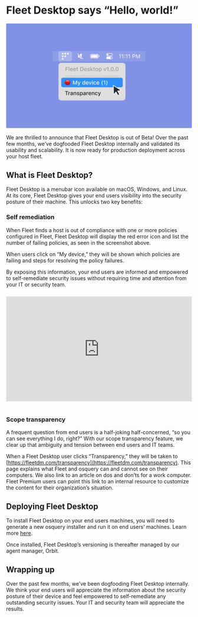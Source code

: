 # Fleet Desktop says “Hello, world!”

![Fleet Desktop v1 preview](../website/assets/images/articles/fleet-desktop-says-hello-world-cover-1600x900@2x.jpg)

We are thrilled to announce that Fleet Desktop is out of Beta! Over the past few months, we’ve dogfooded Fleet Desktop internally and validated its usability and scalability. It is now ready for production deployment across your host fleet.

## What is Fleet Desktop?

Fleet Desktop is a menubar icon available on macOS, Windows, and Linux. At its core, Fleet Desktop gives your end users visibility into the security posture of their machine. This unlocks two key benefits:

### Self remediation

When Fleet finds a host is out of compliance with one or more policies configured in Fleet, Fleet Desktop will display the red error icon and list the number of failing policies, as seen in the screenshot above.

When users click on “My device,” they will be shown which policies are failing and steps for resolving the policy failures.

By exposing this information, your end users are informed and empowered to self-remediate security issues without requiring time and attention from your IT or security team.

<div class="video-container" style="position: relative; width: 100%; padding-bottom: 56.25%; margin-top: 24px; margin-bottom: 40px;">
	<iframe class="video" style="position: absolute; top: 0; left: 0; width: 100%; height: 100%; border: 0;" src="https://www.youtube.com/embed/hik4YnCLU58" allowfullscreen></iframe>
</div>

### Scope transparency

A frequent question from end users is a half-joking half-concerned, “so you can see everything I do, right?” With our scope transparency feature, we clear up that ambiguity and tension between end users and IT teams.

When a Fleet Desktop user clicks “Transparency,” they will be taken to [https://fleetdm.com/transparency](https://fleetdm.com/transparency). 
This page explains what Fleet and osquery can and cannot see on their computers. We also link to an article on dos and don’ts for a work computer. 
Fleet Premium users can point this link to an internal resource to customize the content for their organization’s situation.

## Deploying Fleet Desktop
To install Fleet Desktop on your end users machines, you will need to generate a new osquery installer and run it on end users’ machines. Learn more [here](https://fleetdm.com/docs/using-fleet/adding-hosts#fleet-desktop). 

Once installed, Fleet Desktop’s versioning is thereafter managed by our agent manager, Orbit.

## Wrapping up
Over the past few months, we’ve been dogfooding Fleet Desktop internally. We think your end users will appreciate the information about the security posture of their device and feel empowered 
to self-remediate any outstanding security issues. Your IT and security team will appreciate the results.

<meta name="category" value="announcements">
<meta name="authorGitHubUsername" value="zhumo">
<meta name="authorFullName" value="Mo Zhu">
<meta name="publishedOn" value="2022-07-25">
<meta name="articleTitle" value='Fleet Desktop says "Hello, world!"'>
<meta name="articleImageUrl" value="../website/assets/images/articles/fleet-desktop-says-hello-world-cover-1600x900@2x.jpg">
